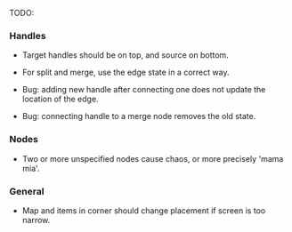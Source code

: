 TODO:

### Handles
* Target handles should be on top, and source on bottom.
* For split and merge, use the edge state in a correct way.

* Bug: adding new handle after connecting one does not update the location of the edge.
* Bug: connecting handle to a merge node removes the old state.

### Nodes
* Two or more unspecified nodes cause chaos, or more precisely 'mama mia'.

### General
* Map and items in corner should change placement if screen is too narrow.



